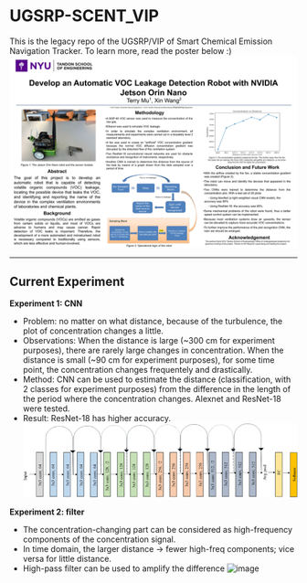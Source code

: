 # UGSRP-SCENT_VIP
This is the legacy repo of the UGSRP/VIP of Smart Chemical Emission Navigation Tracker. To learn more, read the poster below :) 
![alt text](poster.png "The poster of the project with some introductions.")

--------------------------------------------------------------------------------------------------------------------------------------------

## Current Experiment
**Experiment 1: CNN**
- Problem: no matter on what distance, because of the turbulence, the plot of concentration changes a little.
- Observations: When the distance is large (~300 cm for experiment purposes), there are rarely large changes in concentration.
                When the distance is small (~90 cm for experiment purposes), for some time point, the concentration changes frequentely and drastically.
- Method: CNN can be used to estimate the distance (classification, with 2 classes for experiment purposes) from the difference in the length of the period where the concentration changes.
  Alexnet and ResNet-18 were tested.
- Result: ResNet-18 has higher accuracy.
![alt text](Original-ResNet-18-Architecture.png)

**Experiment 2: filter**
- The concentration-changing part can be considered as high-frequency components of the concentration signal.
- In time domain, the larger distance -> fewer high-freq components; vice versa for little distance.
- High-pass filter can be used to amplify the difference
![image](https://github.com/user-attachments/assets/e453938d-69da-4630-a6ac-02ec928e02cc)
